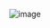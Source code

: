 ![image](https://github.com/vvaldesc/Angular_Practice/assets/124901115/630cbe6f-416f-49cf-84f7-e03ae174b8f3)

